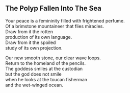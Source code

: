 The Polyp Fallen Into The Sea
-----------------------------
Your peace is a femininity filled with frightened perfume.  
Of a brimstone mountaineer that flies miracles.  
Draw from it the rotten  
production of its own language.  
Draw from it the spoiled  
study of its own projection.  
  
Our new smooth stone, our clear wave loops.  
Return to the homeland of the pencils.  
The goddess smiles at the custodian  
but the god does not smile  
when he looks at the toucan fisherman  
and the wet-winged ocean.  
